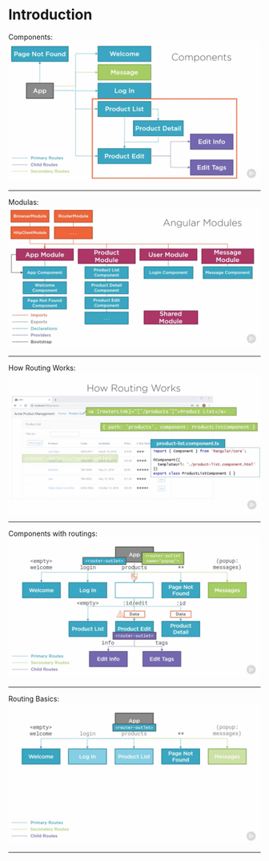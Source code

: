 # Introduction

Components:
![Components](./src/assets/images/01.jpg "Components")

---

Modulas:
![Modulas](./src/assets/images/02.jpg "Modulas")

---
How Routing Works:
![Routing](./src/assets/images/03.jpg "Routing")

---
Components with routings:
![Routing](./src/assets/images/04.jpg "Routing")

---
Routing Basics:
![Routing basics](./src/assets/images/05.jpg "Routing basics")

---
